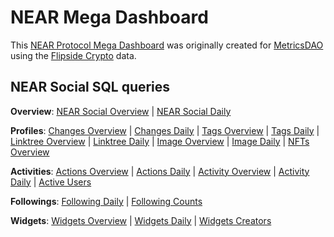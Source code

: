 # NEAR Mega Dashboard
This [NEAR Protocol Mega Dashboard](https://alitaslimi-near.streamlit.app) was originally created for [MetricsDAO](https://metricsdao.xyz) using the [Flipside Crypto](https://flipsidecrypto.xyz) data.

## NEAR Social SQL queries
        
**Overview**:
[NEAR Social Overview](https://flipsidecrypto.xyz/edit/queries/7dfa5093-2701-4134-aba2-2645e1885e52) |
[NEAR Social Daily](https://flipsidecrypto.xyz/edit/queries/bd7034cd-4056-47da-ad26-8fa5ef4b2c4e)

**Profiles**:
[Changes Overview](https://flipsidecrypto.xyz/edit/queries/2e507b1d-5e0a-40f2-8f1a-96a5962795ae) |
[Changes Daily](https://flipsidecrypto.xyz/edit/queries/a66106f1-6349-48f1-8afe-a9bcc0146ff3) |
[Tags Overview](https://flipsidecrypto.xyz/edit/queries/a19cd13f-5d61-4750-8b7f-efc3024d59d5) |
[Tags Daily](https://flipsidecrypto.xyz/edit/queries/52070e5e-cbc4-45e4-95ce-35be6bd9b856) |
[Linktree Overview](https://flipsidecrypto.xyz/edit/queries/f0bc3334-7c2a-426e-a243-2665adb9b57e) |
[Linktree Daily](https://flipsidecrypto.xyz/edit/queries/37e88d51-9121-443d-a482-b6f3d40e2e2d) |
[Image Overview](https://flipsidecrypto.xyz/edit/queries/b8f691a2-bebf-4711-a98f-43c01ca0c4ae) |
[Image Daily](https://flipsidecrypto.xyz/edit/queries/e81bfbad-f31d-4b8a-b002-843d3cf0b5c9) |
[NFTs Overview](https://flipsidecrypto.xyz/edit/queries/d0c5ef3b-f173-4b35-b81e-ac109e96b66d)

**Activities**:
[Actions Overview](https://flipsidecrypto.xyz/edit/queries/ecd84aac-038b-4d96-8733-e5dca7525ad8) |
[Actions Daily](https://flipsidecrypto.xyz/edit/queries/fd67cbff-6180-42de-b0f5-575f77668aa1) |
[Activity Overview](https://flipsidecrypto.xyz/edit/queries/3fd04ee6-1d12-41e8-9fe9-98213907078c) |
[Activity Daily](https://flipsidecrypto.xyz/edit/queries/9a727f42-ebdf-4998-8890-9429d6b9469e) |
[Active Users](https://flipsidecrypto.xyz/edit/queries/0221868e-b0d9-4f0f-99c8-3a79aa2692d7)

**Followings**:
[Following Daily](https://flipsidecrypto.xyz/edit/queries/0824497f-a8c0-4869-a922-c786196398a7) |
[Following Counts](https://flipsidecrypto.xyz/edit/queries/6582612a-2527-4129-9770-62690e188bc5)

**Widgets**:
[Widgets Overview](https://flipsidecrypto.xyz/edit/queries/b51c9aee-7c4f-43d9-b015-564f28b25545) |
[Widgets Daily](https://flipsidecrypto.xyz/edit/queries/204b47f7-a3dc-4b22-88d9-8742360281d9) |
[Widgets Creators](https://flipsidecrypto.xyz/edit/queries/04675497-866c-406e-b522-0ada2c2a44f7)
